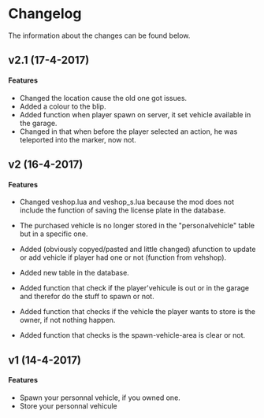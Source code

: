 # Changelog
The information about the changes can be found below. 

## v2.1 (17-4-2017)  
#### Features
- Changed the location cause the old one got issues.
- Added a colour to the blip.
- Added function when player spawn on server, it set vehicle available in the garage.
- Changed in that when before the player selected an action, he was teleported into the marker, now not.

## v2 (16-4-2017)  
#### Features
- Changed veshop.lua and veshop_s.lua because the mod does not include the function of saving the license plate in the database.
- The purchased vehicle is no longer stored in the "personalvehicle" table but in a specific one.
- Added (obviously copyed/pasted and little changed) afunction to update or add vehicle if player had one or not (function from vehshop).

- Added new table in the database.
- Added function that check if the player'vehicule is out or in the garage and therefor do the stuff to spawn or not.
- Added function that checks if the vehicle the player wants to store is the owner, if not nothing happen.
- Added function that checks is the spawn-vehicle-area is clear or not.


## v1 (14-4-2017)  
#### Features
- Spawn your personnal vehicle, if you owned one.
- Store your personnal vehicule
